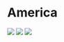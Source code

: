 # America

![](http://i.imgur.com/xqvAYAg.gif)
![](http://i.imgur.com/waE9dxn.gif)
![](http://i.imgur.com/xqvAYAg.gif)
